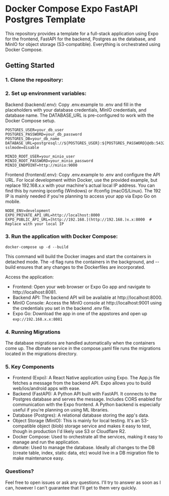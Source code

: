 # Docker Compose Expo FastAPI Postgres Template

This repository provides a template for a full-stack application using Expo for the frontend, FastAPI for the backend, Postgres as the database, and MinIO for object storage (S3-compatible).  Everything is orchestrated using Docker Compose.

## Getting Started

### 1. **Clone the repository:**

### 2. Set up environment variables:

Backend (backend/.env): Copy .env.example to .env and fill in the placeholders with your database credentials, MinIO credentials, and database name.  The DATABASE_URL is pre-configured to work with the Docker Compose setup.
```
POSTGRES_USER=your_db_user
POSTGRES_PASSWORD=your_db_password
POSTGRES_DB=your_db_name
DATABASE_URL=postgresql://${POSTGRES_USER}:${POSTGRES_PASSWORD}@db:5432/${POSTGRES_DB}?sslmode=disable

MINIO_ROOT_USER=your_minio_user
MINIO_ROOT_PASSWORD=your_minio_password
MINIO_ENDPOINT=http://minio:9000
```

Frontend (frontend/.env): Copy .env.example to .env and configure the API URL.  For local development within Docker, use the provided example, but replace 192.168.x.x with your machine's actual local IP address. You can find this by running ipconfig (Windows) or ifconfig (macOS/Linux). The 192 IP is mainly needed if you're planning to access your app via Expo Go on mobile.

```
NODE_ENV=development
EXPO_PRIVATE_API_URL=http://localhost:8000
EXPO_PUBLIC_API_URL=[http://192.168.](http://192.168.)x.x:8000  # Replace with your local IP
```
### 3. Run the application with Docker Compose:
`docker-compose up -d --build`

This command will build the Docker images and start the containers in detached mode. The -d flag runs the containers in the background, and --build ensures that any changes to the Dockerfiles are incorporated.

Access the application:

* Frontend: Open your web browser or Expo Go app and navigate to http://localhost:8081.
* Backend API: The backend API will be available at http://localhost:8000.
* MinIO Console: Access the MinIO console at http://localhost:9001 using the credentials you set in the backend .env file.
* Expo Go: Download the app in one of the appstores and open up `exp://192.168.x.x:8081`


### 4. Running Migrations


The database migrations are handled automatically when the containers come up.  The dbmate service in the compose.yaml file runs the migrations located in the migrations directory.

### 5. Key Components
* Frontend (Expo): A React Native application using Expo. The App.js file fetches a message from the backend API. Expo allows you to build web/ios/android apps with ease.
* Backend (FastAPI): A Python API built with FastAPI. It connects to the Postgres database and serves the message. Includes CORS enabled for communication with the Expo frontend. A Python backend is especially useful if you're planning on using ML libraries.
* Database (Postgres): A relational database storing the app's data.
* Object Storage (MinIO): This is mainly for local testing. It's an S3-compatible object (blob) storage service and makes it easy to test, though in production I'd likely use S3 or Cloudflare R2.
* Docker Compose: Used to orchestrate all the services, making it easy to manage and run the application.
* dbmate: Used to manage the database. Ideally all changes to the DB (create table, index, static data, etc) would live in a DB migration file to make maintenance easy.

### Questions?
Feel free to open issues or ask any questions. I'll try to answer as soon as I can, however I can't guarantee that I'll get to them very quickly.
